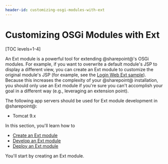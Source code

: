 ```yaml
---
header-id: customizing-osgi-modules-with-ext
---
```


# Customizing OSGi Modules with Ext

[TOC levels=1-4]

An Ext module is a powerful tool for extending @sharepoint@'s OSGi modules. For
example, if you want to overwrite a default module's JSP to display a different
view, you can create an Ext module to customize the original module's JSP (for
example, see the
[Login Web Ext sample](/docs/7-2/reference/-/knowledge_base/r/login-web-ext)).
Because this increases the complexity of your @sharepoint@ installation, you should
only use an Ext module if you're sure you can't accomplish your goal in a
different way (e.g., leveraging an extension point).

The following app servers should be used for Ext module development in
@sharepoint@:

- Tomcat 9.x

In this section, you'll learn how to

- [Create an Ext module](/docs/7-2/customization/-/knowledge_base/c/creating-an-ext-module)
- [Develop an Ext module](/docs/7-2/customization/-/knowledge_base/c/developing-an-ext-module)
- [Deploy an Ext module](/docs/7-2/customization/-/knowledge_base/c/deploying-an-ext-module)

You'll start by creating an Ext module.
